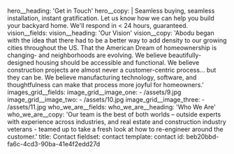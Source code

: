 hero__heading: 'Get in Touch'
hero__copy: |
  Seamless buying, seamless installation, instant gratification. Let us know how we can help you build your backyard home. 
  We'll respond in < 24 hours, guaranteed.
vision__fields:
  vision__heading: 'Our Vision'
  vision__copy: 'Abodu began with the idea that there had to be a better way to add density to our growing cities throughout the US. That the American Dream of homeownership is changing- and neighborhoods are evolving. We believe beautifully-designed housing should be accessible and functional. We believe construction projects are almost never a customer-centric process… but they can be. We believe manufacturing technology, software, and thoughtfulness can make that process more joyful for homeowners.'
images_grid__fields:
  image_grid__image_one:
    - /assets/9.jpg
  image_grid__image_two:
    - /assets/10.jpg
  image_grid__image_three:
    - /assets/11.jpg
who_we_are__fields:
  who_we_are__heading: 'Who We Are'
  who_we_are__copy: 'Our team is the best of both worlds – outside experts with experience across industries, and real estate and construction industry veterans - teamed up to take a fresh look at how to re-engineer around the customer.'
title: Contact
fieldset: contact
template: contact
id: beb20bbd-fa6c-4cd3-90ba-41e4f2edd27d
